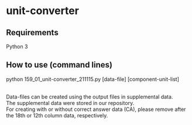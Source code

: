 # unit-converter


## Requirements
Python 3


## How to use (command lines)
python 159_01_unit-converter_211115.py [data-file] [component-unit-list]<br>
<br>


Data-files can be created using the output files in supplemental data.<br>
The supplemental data were stored in our repository.<br>
For creating with or without correct answer data (CA), please remove after the 18th or 12th column data, respectively. <br>

